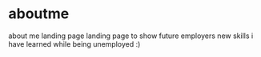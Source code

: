 # aboutme
about me landing page 
landing page to show future employers new skills i have learned while being unemployed :)
